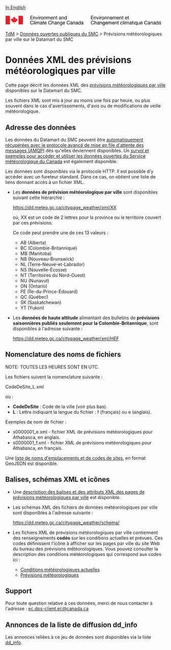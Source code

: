[In English](readme_citypageweather-datamart_en.md)

![ECCC logo](../../img_eccc-logo.png)

[TdM](../../readme_fr.md) > [Données ouvertes publiques du SMC](../readme_fr.md) > Prévisions météorologiques par ville sur le Datamart du SMC

# Données XML des prévisions météorologiques par ville

Cette page décrit les données XML des [prévisions météorologiques par ville](readme_citypageweather_fr.md) disponibles sur le Datamart du SMC.

Les fichiers XML sont mis à jour au moins une fois par heure, ou plus souvent dans le cas d'avertissements, d'avis ou de modifications de veille météorologique.

## Adresse des données 

Les données du Datamart du SMC peuvent être [automatiquement récupérées avec le protocole avancé de mise en file d'attente des messages (AMQP)](../../msc-datamart/amqp_fr.md) dès qu'elles deviennent disponibles. Un [survol et exemples pour accéder et utiliser les données ouvertes du Service météorologique du Canada](../../usage/readme_fr.md) est également disponible.

Les données sont disponibles via le protocole HTTP. Il est possible d’y accéder avec un fureteur standard. Dans ce cas, on obtient une liste de liens donnant accès à un fichier XML.

* Les **données de prévision météorologique par ville** sont disponibles suivant cette hiérarchie :

  https://dd.meteo.gc.ca/citypage_weather/xml/XX

  où, XX est un code de 2 lettres pour la province ou le territoire couvert par ces prévisions. 

  Ce code peut prendre une de ces 13 valeurs :

  * AB (Alberta)
  * BC (Colombie-Britannique)
  * MB (Manitoba)
  * NB (Nouveau-Brunswick)
  * NL (Terre-Neuve-et-Labrador)
  * NS (Nouvelle-Écosse)
  * NT (Territoires du Nord-Ouest)
  * NU (Nunavut)
  * ON (Ontario)
  * PE (Île-du-Prince-Édouard)
  * QC (Québec)
  * SK (Saskatchewan)
  * YT (Yukon)

* Les **données de haute altitude** alimentant des bulletins de **prévisions saisonnières publiés seulement pour la Colombie-Britannique**, sont disponibles à l'adresse suivante :
  
  https://dd.meteo.gc.ca/citypage_weather/xml/HEF

## Nomenclature des noms de fichiers 

NOTE: TOUTES LES HEURES SONT EN UTC.

Les fichiers suivent la nomenclature suivante :

CodeDeSite_L.xml

où :

* __CodeDeSite__ : Code de la ville (voir plus bas).
* __L__ : Lettre indiquant la langue du fichier : f (français) ou e (anglais).

Exemples de nom de fichier :

* s0000001_e.xml - fichier XML de prévisions météorologiques pour Athabasca, en anglais.
* s0000001_f.xml - fichier XML de prévisions météorologiques pour Athabasca, en français.

Une [liste de noms d'emplacements et de codes de sites](http://collaboration.cmc.ec.gc.ca/cmc/cmos/public_doc/msc-data/citypage-weather/site_list_fr.geojson), en format GeoJSON est disponible.

## Balises, schémas XML et icônes

* Une [description des balises et des attributs XML des pages de prévisions météorologiques par ville](http://collaboration.cmc.ec.gc.ca/cmc/cmos/public_doc/msc-data/citypage-weather/citypage_tags_table_f.csv) est disponible.

* Les schémas XML des fichiers de données météorologiques par ville sont disponibles à l'adresse suivante :

  https://dd.meteo.gc.ca/citypage_weather/schema/

* Les fichiers XML de prévisions météorologiques par ville contiennent des renseignements __codés__ sur les conditions actuelles et prévues. Ces codes définissent l'icône à afficher sur les pages par ville du site Web du bureau des prévisions météorologiques. Vous pouvez consulter la description des conditions météorologiques qui correspond aux codes ici :
  * [Conditions météorologiques actuelles](http://collaboration.cmc.ec.gc.ca/cmc/cmos/public_doc/msc-data/citypage-weather/current_conditions_icon_code_descriptions_f.csv)
  * [Prévisions météorologiques](http://collaboration.cmc.ec.gc.ca/cmc/cmos/public_doc/msc-data/citypage-weather/forecast_conditions_icon_code_descriptions_f.csv)

## Support

Pour toute question relative à ces données, merci de nous contacter à l'adresse : ec.dps-client.ec@canada.ca

## Annonces de la liste de diffusion dd_info 

Les annonces reliées à ce jeu de données sont disponibles via la liste [dd_info](https://lists.ec.gc.ca/cgi-bin/mailman/listinfo/dd_info).






